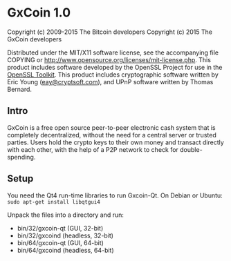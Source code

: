 GxCoin 1.0
============

Copyright (c) 2009-2015 The Bitcoin developers
Copyright (c) 2015 The GxCoin developers

Distributed under the MIT/X11 software license, see the accompanying
file COPYING or http://www.opensource.org/licenses/mit-license.php.
This product includes software developed by the OpenSSL Project for use in the [OpenSSL Toolkit](http://www.openssl.org/). This product includes
cryptographic software written by Eric Young ([eay@cryptsoft.com](mailto:eay@cryptsoft.com)), and UPnP software written by Thomas Bernard.


Intro
---------------------
GxCoin is a free open source peer-to-peer electronic cash system that is
completely decentralized, without the need for a central server or trusted
parties.  Users hold the crypto keys to their own money and transact directly
with each other, with the help of a P2P network to check for double-spending.


Setup
---------------------
You need the Qt4 run-time libraries to run Gxcoin-Qt. On Debian or Ubuntu:
	`sudo apt-get install libqtgui4`

Unpack the files into a directory and run:

- bin/32/gxcoin-qt (GUI, 32-bit)
- bin/32/gxcoind (headless, 32-bit)
- bin/64/gxcoin-qt (GUI, 64-bit)
- bin/64/gxcoind (headless, 64-bit)
